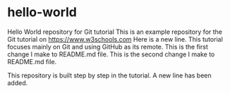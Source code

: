 # hello-world
Hello World repository for Git tutorial
This is an example repository for the Git tutorial on https://www.w3schools.com
Here is a new line.
This tutorial focuses mainly on Git and using GitHub as its remote.
This is the first change I make to README.md file.
This is the second change I make to README.md file.

This repository is built step by step in the tutorial.
A new line has been added.
